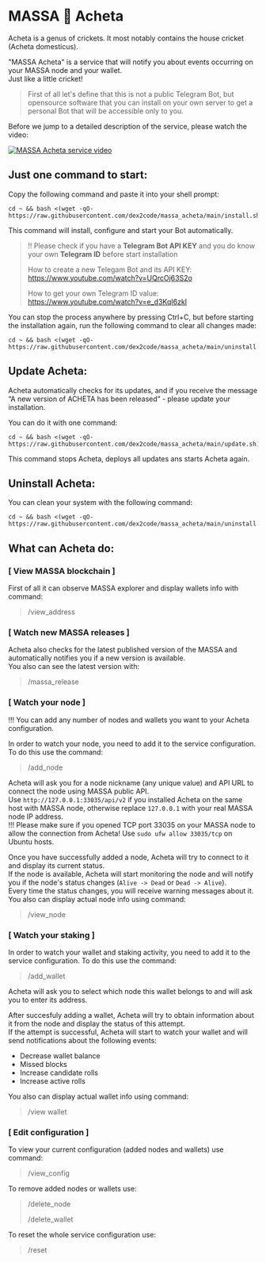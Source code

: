 # MASSA 🦗 Acheta

Acheta is a genus of crickets. It most notably contains the house cricket (Acheta domesticus).

"MASSA Acheta" is a service that will notify you about events occurring on your MASSA node and your wallet.\
Just like a little cricket!

>
>First of all let's define that this is not a public Telegram Bot, but opensource software that you can install on your own server to get a personal Bot that will be accessible only to you.
>

Before we jump to a detailed description of the service, please watch the video:

[![MASSA Acheta service video](https://img.youtube.com/vi/gdvuhe2iRyY/0.jpg)](https://www.youtube.com/watch?v=gdvuhe2iRyY)



## Just one command to start:

Copy the following command and paste it into your shell prompt:
```
cd ~ && bash <(wget -qO- https://raw.githubusercontent.com/dex2code/massa_acheta/main/install.sh)
```

This command will install, configure and start your Bot automatically.


> !! Please check if you have a **Telegram Bot API KEY** and you do know your own **Telegram ID** before start installation
>
> How to create a new Telegam Bot and its API KEY: https://www.youtube.com/watch?v=UQrcOj63S2o
>
> How to get your own Telegram ID value: https://www.youtube.com/watch?v=e_d3KqI6zkI


You can stop the process anywhere by pressing Ctrl+C, but before starting the installation again, run the following command to clear all changes made:
```
cd ~ && bash <(wget -qO- https://raw.githubusercontent.com/dex2code/massa_acheta/main/uninstall.sh)
```



## Update Acheta:

Acheta automatically checks for its updates, and if you receive the message “A new version of ACHETA has been released” - please update your installation.

You can do it with one command:
```
cd ~ && bash <(wget -qO- https://raw.githubusercontent.com/dex2code/massa_acheta/main/update.sh)
```

This command stops Acheta, deploys all updates ans starts Acheta again.



## Uninstall Acheta:

You can clean your system with the following command:
```
cd ~ && bash <(wget -qO- https://raw.githubusercontent.com/dex2code/massa_acheta/main/uninstall.sh)
```



## What can Acheta do:


### [ View MASSA blockchain ]
First of all it can observe MASSA explorer and display wallets info with command:
>
> /view_address
>


### [ Watch new MASSA releases ]
Acheta also checks for the latest published version of the MASSA and automatically notifies you if a new version is available.\
You also can see the latest version with:
>
> /massa_release
>


### [ Watch your node ]
!!! You can add any number of nodes and wallets you want to your Acheta configuration.


In order to watch your node, you need to add it to the service configuration. To do this use the command:
>
> /add_node
>
Acheta will ask you for a node nickname (any unique value) and API URL to connect the node using MASSA public API.\
Use `http://127.0.0.1:33035/api/v2` if you installed Acheta on the same host with MASSA node, otherwise replace `127.0.0.1` with your real MASSA node IP address.\
!!! Please make sure if you opened TCP port 33035 on your MASSA node to allow the connection from Acheta! Use `sudo ufw allow 33035/tcp` on Ubuntu hosts.

Once you have successfully added a node, Acheta will try to connect to it and display its current status.\
If the node is available, Acheta will start monitoring the node and will notify you if the node's status changes (`Alive -> Dead` or `Dead -> Alive`).\
Every time the status changes, you will receive warning messages about it.
You also can display actual node info using command:
>
> /view_node
>


### [ Watch your staking ]
In order to watch your wallet and staking activity, you need to add it to the service configuration. To do this use the command:
>
> /add_wallet
>
Acheta will ask you to select which node this wallet belongs to and will ask you to enter its address.

After succesfuly adding a wallet, Acheta will try to obtain information about it from the node and display the status of this attempt.\
If the attempt is successful, Acheta will start to watch your wallet and will send notifications about the following events:
- Decrease wallet balance
- Missed blocks
- Increase candidate rolls
- Increase active rolls

You also can display actual wallet info using command:
>
> /view wallet
> 


### [ Edit configuration ]
To view your current configuration (added nodes and wallets) use command:
>
> /view_config
>

To remove added nodes or wallets use:
>
> /delete_node
>
> /delete_wallet
>

To reset the whole service configuration use:
>
> /reset
>
